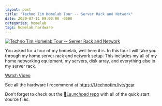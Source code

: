 ```yaml
---
layout: post
title: "Techno Tim Homelab Tour -- Server Rack and Network"
date: 2020-07-11 09:00:00 -0500
categories: homelab
tags: homelab hardware
---
```


[![Techno Tim Homelab Tour -- Server Rack and Network](https://img.youtube.com/vi/23jbcw_n20I/0.jpg)](https://www.youtube.com/watch?v=23jbcw_n20I "Techno Tim Homelab Tour -- Server Rack and Network")

You asked for a tour of my homelab, well here it is.  In this tour I will take you through my home server rack and network setup.  This includes my all of my home networking  equipment, my servers, disk array, and everything else in my server rack.

[Watch Video](https://www.youtube.com/watch?v=23jbcw_n20I)

See all the hardware I recommend at <https://l.technotim.live/gear>

Don't forget to check out the [🚀Launchpad repo](https://l.technotim.live/quick-start) with all of the quick start source files.
